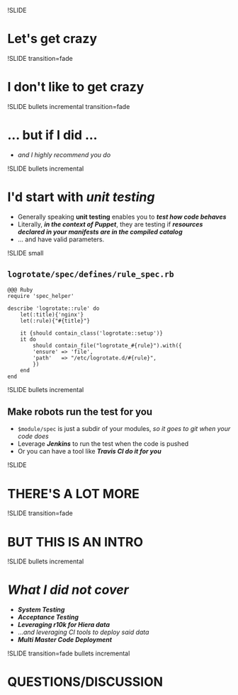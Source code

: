 !SLIDE 

# Let's get crazy #

!SLIDE transition=fade

# I don't like to get crazy #

!SLIDE bullets incremental transition=fade

# ... but if I did ... #
* *and I highly recommend you do*

!SLIDE bullets incremental 

# I'd start with ***unit testing***

* Generally speaking **unit testing** enables you to ***test how code behaves*** 
* Literally, ***in the context of Puppet***, they are testing if ***resources declared in your manifests are in the compiled catalog*** 
* ... and have valid parameters. 

!SLIDE small

## ```logrotate/spec/defines/rule_spec.rb```

	@@@ Ruby
	require 'spec_helper'

	describe 'logrotate::rule' do
		let(:title){'nginx'}
		let(:rule){"#{title}"}
		
		it {should contain_class('logrotate::setup')}
		it do
			should contain_file("logrotate_#{rule}").with({
			'ensure' => 'file',
			'path'   => "/etc/logrotate.d/#{rule}",
			})
		end
	end

!SLIDE bullets incremental

## **Make robots run the test for you** 
* ```$module/spec``` is just a subdir of your modules, *so it goes to git when your code does*
* Leverage ***Jenkins*** to run the test when the code is pushed
* Or you can have a tool like ***Travis CI do it for you*** 

!SLIDE 

# THERE'S A LOT MORE #

!SLIDE transition=fade

# BUT THIS IS AN INTRO #

!SLIDE bullets incremental

# *What I did not cover* 
* ***System Testing***
* ***Acceptance Testing***
* ***Leveraging r10k for Hiera data*** 
* ...*and leveraging CI tools to deploy said data*
* ***Multi Master Code Deployment***

!SLIDE transition=fade bullets incremental

# QUESTIONS/DISCUSSION #


